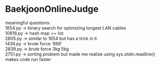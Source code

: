 # BaekjoonOnlineJudge

meaningful questions: <br>
1654.py -> binary search for optimizing longest LAN cables <br>
10816.py -> hash map == list <br>
2805.py -> similar to 1654 but has a trick in it <br>
1436.py -> brute force '666' <br>
2839.py -> brute force 3kg 5kg <br>
2751.py -> sorting problem but made me realize using sys.stdin.readline() makes code run faster <br>
